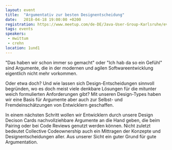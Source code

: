 ```yaml
---
layout: event
title:  "Argumentativ zur besten Designentscheidung"
date:   2018-04-18 19:00:00 +0200
registration: https://www.meetup.com/de-DE/Java-User-Group-Karlsruhe/events/247880083/
tags: events
speakers:
 - mwittum
 - crehn
location: 1und1
---
```


"Das haben wir schon immer so gemacht" oder "Ich hab da so ein Gefühl" sind Argumente, die in der modernen und agilen Softwareentwicklung eigentlich nicht mehr vorkommen.

Oder etwa doch? Und wie lassen sich Design-Entscheidungen sinnvoll begründen, wo es doch meist viele denkbare Lösungen für die mitunter weich formulierten Anforderungen gibt? Mit unseren Design-Types haben wir eine Basis für Argumente aber auch zur Selbst- und Fremdeinschätzungen von Entwicklern geschaffen.

In einem nächsten Schritt wollen wir Entwicklern durch unsere Design Decison Cards nachvollziehbare Argumente an die Hand geben, die beim Pairing oder bei Code Reviews genutzt werden können. Nicht zuletzt bedeutet Collective Codeownership auch ein Mittragen der Konzepte und Designentscheidungen aller. Aus unserer Sicht ein guter Grund für gute Argumentation.